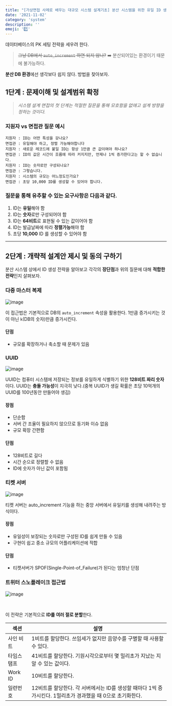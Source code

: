 ```yaml
---
title: "[가상면접 사례로 배우는 대규모 시스템 설계기초] 분산 시스템을 위한 유일 ID 생성기 설계"
date: '2021-11-02'
category: 'system'
description: ''
emoji: '7️⃣'
---
```



데이터베이스의 PK 세팅 전략을 세우려 한다.

> ~~그냥 DB에서 `auto_increment` 하면 되지 않나?~~
> ➡️ 분산되어있는 환경이기 때문에 불가능하다.

**분산 DB 환경**에선 생각보다 쉽지 않다. 
방법을 찾아보자.

## 1단계 : 문제이해 및 설계범위 확정

> _시스템 설계 면접의 첫 단계는 적절한 질문을 통해 모호함을 없애고 설계 방향을 정하는 것이다._

### 지원자 vs 면접관 질문 예시

    지원자 : ID는 어떤 특성을 갖나요?
    면접관 : 유일해야 하고, 정렬 가능해야합니다
    지원자 : 새로운 레코드에 붙일 ID는 항상 1만큼 큰 값이여야 하나요?
    면접관 : ID의 값은 시간이 흐름에 따라 커지지만, 언제나 1씩 증가한다고는 할 수 없습니다.
    지원자 : ID는 숫자로만 구성되나요?
    면접관 : 그렇습니다.
    지원자 : 시스템의 규모는 어느정도인가요?
    면접관 : 초당 10,000 ID를 생성할 수 있어야 합니다.

### 질문을 통해 유추할 수 있는 요구사항은 다음과 같다.

1. ID는 **유일**해야 함
2. ID는 **숫자**로만 구성되어야 함
3. ID는 **64비트**로 표현될 수 있는 값이어야 함
4. ID는 발급날짜에 따라 **정렬가능**해야 함
5. 초당 **10,000** ID 를 생성할 수 있어야 함

---

## 2단계 : 개략적 설계안 제시 및 동의 구하기

분산 시스템 상에서 ID 생성 전략을 알아보고 각각의 **장단점**과 위의 질문에 대해 **적합한 전략**인지 살펴보자.

### 다중 마스터 복제

![image](https://user-images.githubusercontent.com/55419159/141991101-f0657fa7-61da-4a9f-a90f-96a0b9223c44.png)

이 접근법은 기본적으로 DB의 `auto_increment` 속성을 활용한다. 
1만큼 증가시키는 것이 아닌 `k`(DB의 숫자)만큼 증가시킨다.

#### 단점
- 규모를 확장하거나 축소할 때 문제가 있음


### UUID

![image](https://user-images.githubusercontent.com/55419159/141992063-ab125f8f-f171-4b29-9e82-1786ba96c29b.png)

UUID는 컴퓨터 시스템에 저장되는 정보를 유일하게 식별하기 위한 **128비트 짜리 숫자**이다.
UUID는 **충돌 가능성**이 지극히 낮다.(중복 UUID가 생길 확률은 초당 10억개의 UUID를 100년동안 만들어야 생김)

#### 장점
- 단순함
- 서버 간 조율이 필요하지 않으므로 동기화 이슈 없음
- 규모 확장 간편함

#### 단점
- 128비트로 길다
- 시간 순으로 정렬할 수 없음
- ID에 숫자가 아닌 값이 포함됨


### 티켓 서버

![image](https://user-images.githubusercontent.com/55419159/141993088-4e1ddc61-a711-4e93-8199-43f4e8c1fe23.png)

티켓 서버는 auto_increment 기능을 하는 중앙 서버에서 유일키를 생성해 내려주는 방식이다.

#### 장점
- 유일성이 보장되는 숫자로만 구성된 ID를 쉽게 만들 수 있음
- 구현이 쉽고 중소 규모의 어플리케이션에 적합

#### 단점
- 티켓서버가 SPOF(Single-Point-of_Failure)가 된다는 엄청난 단점


### 트위터 스노플레이크 접근법

![image](https://user-images.githubusercontent.com/55419159/141993807-cce535c1-5ff1-4a71-816a-932cd7f5aa89.png)

<br>

이 전략은 기본적으로 **ID를 여러 절로 분할**한다.

| 섹션                           | 설명                                       |
| --------------------------------- | ------------------------------------------ |
| 사인 비트                | 1비트를 할당한다. 쓰임세가 없지만 음양수를 구별할 때 사용할 수 있다.     |
| 타임스탬프 | 41비트를 할당한다. 기원시각으로부터 몇 밀리초가 지났는 지 알 수 있는 값이다.                 |
| Work ID | 10비트를 할당한다.     |
| 일련번호                     | 12비트를 할당한다. 각 서버에서는 ID를 생성할 때마다 1씩 증가시킨다. 1밀리초가 경과했을 때 0으로 초기화한다.                               |